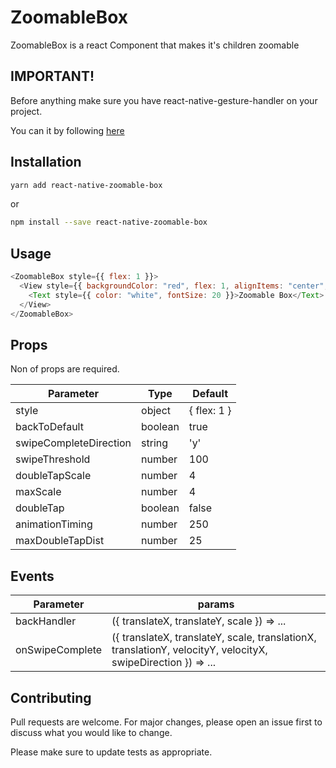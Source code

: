 # ZoomableBox

ZoomableBox is a react Component that makes it's children zoomable

## IMPORTANT!

Before anything make sure you have react-native-gesture-handler on your project.

You can it by following [here](https://kmagiera.github.io/react-native-gesture-handler/docs/getting-started.html#installation)

## Installation

```bash
yarn add react-native-zoomable-box
```
or

```bash
npm install --save react-native-zoomable-box
```

## Usage

```javascript
<ZoomableBox style={{ flex: 1 }}>
  <View style={{ backgroundColor: "red", flex: 1, alignItems: "center", justifyContent: "center" }}>
    <Text style={{ color: "white", fontSize: 20 }}>Zoomable Box</Text>
  </View>
</ZoomableBox>
```

## Props

Non of props are required.

| Parameter              | Type    | Default     |
| ---------------------- | ------- | ----------- |
| style                  | object  | { flex: 1 } |
| backToDefault          | boolean | true        |
| swipeCompleteDirection | string  | 'y'         |
| swipeThreshold         | number  | 100         |
| doubleTapScale         | number  | 4           |
| maxScale               | number  | 4           |
| doubleTap              | boolean | false       |
| animationTiming        | number  | 250         |
| maxDoubleTapDist       | number  | 25          |

## Events

| Parameter       | params                                                                                                       |
| --------------- | ------------------------------------------------------------------------------------------------------------ |
| backHandler     | ({ translateX, translateY, scale }) => ...                                                                   |
| onSwipeComplete | ({ translateX, translateY, scale, translationX, translationY, velocityY, velocityX, swipeDirection }) => ... |

## Contributing

Pull requests are welcome. For major changes, please open an issue first to discuss what you would like to change.

Please make sure to update tests as appropriate.
